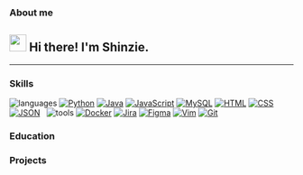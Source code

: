 ### About me

## <img src = "https://raw.githubusercontent.com/MartinHeinz/MartinHeinz/master/wave.gif" width = 30px> Hi there! I'm Shinzie.

---

### Skills

![languages](https://img.shields.io/static/v1?label=&message=languages:&color=111&style=flat-square)
[![Python](https://img.shields.io/badge/Python-3776AB?logo=python&logoColor=fff)](#)
[![Java](https://img.shields.io/badge/Java-%23ED8B00.svg?logo=openjdk&logoColor=white)](#)
[![JavaScript](https://img.shields.io/badge/JavaScript-F7DF1E?logo=javascript&logoColor=000)](#)
[![MySQL](https://img.shields.io/badge/MySQL-4479A1?logo=mysql&logoColor=fff)](#)
[![HTML](https://img.shields.io/badge/HTML-%23E34F26.svg?logo=html5&logoColor=white)](#)
[![CSS](https://img.shields.io/badge/CSS-1572B6?logo=css3&logoColor=fff)](#)
[![JSON](https://img.shields.io/badge/JSON-000?logo=json&logoColor=fff)](#)
&nbsp;
![tools](https://img.shields.io/static/v1?label=&message=tools:&color=111&style=flat-square)
[![Docker](https://img.shields.io/badge/Docker-2496ED?logo=docker&logoColor=fff)](#)
[![Jira](https://img.shields.io/badge/Jira-0052CC?logo=jira&logoColor=fff)](#)
[![Figma](https://img.shields.io/badge/Figma-F24E1E?logo=figma&logoColor=white)](#)
[![Vim](https://img.shields.io/badge/Vim-%2311AB00.svg?logo=vim&logoColor=white)](#)
[![Git](https://img.shields.io/badge/Git-F05032?logo=git&logoColor=fff)](#)

### Education

### Projects
